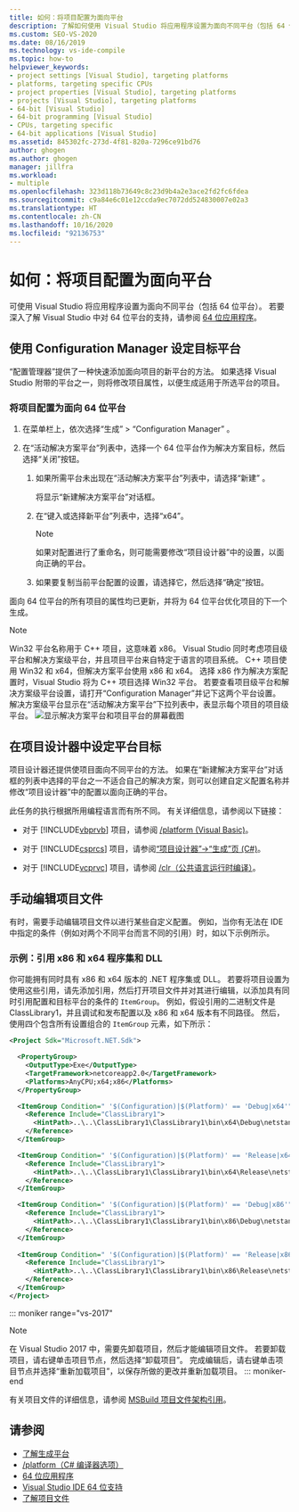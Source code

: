```yaml
---
title: 如何：将项目配置为面向平台
description: 了解如何使用 Visual Studio 将应用程序设置为面向不同平台（包括 64 位平台）。
ms.custom: SEO-VS-2020
ms.date: 08/16/2019
ms.technology: vs-ide-compile
ms.topic: how-to
helpviewer_keywords:
- project settings [Visual Studio], targeting platforms
- platforms, targeting specific CPUs
- project properties [Visual Studio], targeting platforms
- projects [Visual Studio], targeting platforms
- 64-bit [Visual Studio]
- 64-bit programming [Visual Studio]
- CPUs, targeting specific
- 64-bit applications [Visual Studio]
ms.assetid: 845302fc-273d-4f81-820a-7296ce91bd76
author: ghogen
ms.author: ghogen
manager: jillfra
ms.workload:
- multiple
ms.openlocfilehash: 323d118b73649c8c23d9b4a2e3ace2fd2fc6fdea
ms.sourcegitcommit: c9a84e6c01e12ccda9ec7072dd524830007e02a3
ms.translationtype: HT
ms.contentlocale: zh-CN
ms.lasthandoff: 10/16/2020
ms.locfileid: "92136753"
---
```

# <a name="how-to-configure-projects-to-target-platforms"></a>如何：将项目配置为面向平台

可使用 Visual Studio 将应用程序设置为面向不同平台（包括 64 位平台）。 若要深入了解 Visual Studio 中对 64 位平台的支持，请参阅 [64 位应用程序](/dotnet/framework/64-bit-apps)。

## <a name="target-platforms-with-the-configuration-manager"></a>使用 Configuration Manager 设定目标平台

“配置管理器”提供了一种快速添加面向项目的新平台的方法。 如果选择 Visual Studio 附带的平台之一，则将修改项目属性，以便生成适用于所选平台的项目。

### <a name="to-configure-a-project-to-target-a-64-bit-platform"></a>将项目配置为面向 64 位平台

1. 在菜单栏上，依次选择“生成” > “Configuration Manager” 。

2. 在“活动解决方案平台”列表中，选择一个 64 位平台作为解决方案目标，然后选择“关闭”按钮。

    1. 如果所需平台未出现在“活动解决方案平台”列表中，请选择“新建” 。

         将显示“新建解决方案平台”对话框。

    2. 在“键入或选择新平台”列表中，选择“x64”。

        > [!NOTE]
        > 如果对配置进行了重命名，则可能需要修改“项目设计器”中的设置，以面向正确的平台。

    3. 如果要复制当前平台配置的设置，请选择它，然后选择“确定”按钮。

面向 64 位平台的所有项目的属性均已更新，并将为 64 位平台优化项目的下一个生成。

> [!NOTE]
> Win32 平台名称用于 C++ 项目，这意味着 x86。 Visual Studio 同时考虑项目级平台和解决方案级平台，并且项目平台来自特定于语言的项目系统。 C++ 项目使用 Win32 和 x64，但解决方案平台使用 x86 和 x64。 选择 x86 作为解决方案配置时，Visual Studio 将为 C++ 项目选择 Win32 平台。 若要查看项目级平台和解决方案级平台设置，请打开“Configuration Manager”并记下这两个平台设置。 解决方案级平台显示在“活动解决方案平台”下拉列表中，表显示每个项目的项目级平台。
> ![显示解决方案平台和项目平台的屏幕截图](media/project-platform-win32.png)

## <a name="target-platforms-in-the-project-designer"></a>在项目设计器中设定平台目标

项目设计器还提供使项目面向不同平台的方法。 如果在“新建解决方案平台”对话框的列表中选择的平台之一不适合自己的解决方案，则可以创建自定义配置名称并修改“项目设计器”中的配置以面向正确的平台。

此任务的执行根据所用编程语言而有所不同。 有关详细信息，请参阅以下链接：

- 对于 [!INCLUDE[vbprvb](../code-quality/includes/vbprvb_md.md)] 项目，请参阅 [/platform (Visual Basic)](/dotnet/visual-basic/reference/command-line-compiler/platform)。

- 对于 [!INCLUDE[csprcs](../data-tools/includes/csprcs_md.md)] 项目，请参阅[“项目设计器”->“生成”页 (C#)](../ide/reference/build-page-project-designer-csharp.md)。

- 对于 [!INCLUDE[vcprvc](../code-quality/includes/vcprvc_md.md)] 项目，请参阅 [/clr（公共语言运行时编译）](/cpp/build/reference/clr-common-language-runtime-compilation)。

## <a name="manually-editing-the-project-file"></a>手动编辑项目文件

有时，需要手动编辑项目文件以进行某些自定义配置。 例如，当你有无法在 IDE 中指定的条件（例如对两个不同平台而言不同的引用）时，如以下示例所示。

### <a name="example-referencing-x86-and-x64-assemblies-and-dlls"></a>示例：引用 x86 和 x64 程序集和 DLL

你可能拥有同时具有 x86 和 x64 版本的 .NET 程序集或 DLL。 若要将项目设置为使用这些引用，请先添加引用，然后打开项目文件并对其进行编辑，以添加具有同时引用配置和目标平台的条件的 `ItemGroup`。  例如，假设引用的二进制文件是 ClassLibrary1，并且调试和发布配置以及 x86 和 x64 版本有不同路径。  然后，使用四个包含所有设置组合的 `ItemGroup` 元素，如下所示：

```xml
<Project Sdk="Microsoft.NET.Sdk">

  <PropertyGroup>
    <OutputType>Exe</OutputType>
    <TargetFramework>netcoreapp2.0</TargetFramework>
    <Platforms>AnyCPU;x64;x86</Platforms>
  </PropertyGroup>

  <ItemGroup Condition=" '$(Configuration)|$(Platform)' == 'Debug|x64'">
    <Reference Include="ClassLibrary1">
      <HintPath>..\..\ClassLibrary1\ClassLibrary1\bin\x64\Debug\netstandard2.0\ClassLibrary1.dll</HintPath>
    </Reference>
  </ItemGroup>

  <ItemGroup Condition=" '$(Configuration)|$(Platform)' == 'Release|x64'">
    <Reference Include="ClassLibrary1">
      <HintPath>..\..\ClassLibrary1\ClassLibrary1\bin\x64\Release\netstandard2.0\ClassLibrary1.dll</HintPath>
    </Reference>
  </ItemGroup>

  <ItemGroup Condition=" '$(Configuration)|$(Platform)' == 'Debug|x86'">
    <Reference Include="ClassLibrary1">
      <HintPath>..\..\ClassLibrary1\ClassLibrary1\bin\x86\Debug\netstandard2.0\ClassLibrary1.dll</HintPath>
    </Reference>
  </ItemGroup>
  
  <ItemGroup Condition=" '$(Configuration)|$(Platform)' == 'Release|x86'">
    <Reference Include="ClassLibrary1">
      <HintPath>..\..\ClassLibrary1\ClassLibrary1\bin\x86\Release\netstandard2.0\ClassLibrary1.dll</HintPath>
    </Reference>
  </ItemGroup>
</Project>
```

::: moniker range="vs-2017"
> [!NOTE]
> 在 Visual Studio 2017 中，需要先卸载项目，然后才能编辑项目文件。 若要卸载项目，请右键单击项目节点，然后选择“卸载项目”。 完成编辑后，请右键单击项目节点并选择“重新加载项目”，以保存所做的更改并重新加载项目。
::: moniker-end

有关项目文件的详细信息，请参阅 [MSBuild 项目文件架构引用](../msbuild/msbuild-project-file-schema-reference.md)。

## <a name="see-also"></a>请参阅

- [了解生成平台](../ide/understanding-build-platforms.md)
- [/platform（C# 编译器选项）](/dotnet/csharp/language-reference/compiler-options/platform-compiler-option)
- [64 位应用程序](/dotnet/framework/64-bit-apps)
- [Visual Studio IDE 64 位支持](../ide/visual-studio-ide-64-bit-support.md)
- [了解项目文件](/aspnet/web-forms/overview/deployment/web-deployment-in-the-enterprise/understanding-the-project-file)
